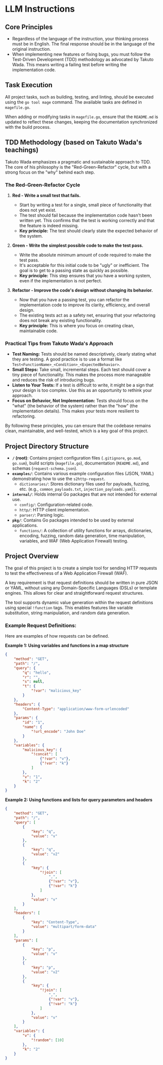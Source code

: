 # LLM Instructions

## Core Principles

- Regardless of the language of the instruction, your thinking process must be in English. The final response should be in the language of the original instruction.
- When implementing new features or fixing bugs, you must follow the Test-Driven Development (TDD) methodology as advocated by Takuto Wada. This means writing a failing test before writing the implementation code.

## Task Execution

All project tasks, such as building, testing, and linting, should be executed using the `go tool mage` command. The available tasks are defined in `magefile.go`.

When adding or modifying tasks in `magefile.go`, ensure that the `README.md` is updated to reflect these changes, keeping the documentation synchronized with the build process.

## TDD Methodology (based on Takuto Wada's teachings)

Takuto Wada emphasizes a pragmatic and sustainable approach to TDD. The core of his philosophy is the "Red-Green-Refactor" cycle, but with a strong focus on the "why" behind each step.

### The Red-Green-Refactor Cycle

1.  **Red - Write a small test that fails.**
    *   Start by writing a test for a single, small piece of functionality that does not yet exist.
    *   The test should fail because the implementation code hasn't been written yet. This confirms that the test is working correctly and that the feature is indeed missing.
    *   **Key principle:** The test should clearly state the expected behavior of the system.

2.  **Green - Write the simplest possible code to make the test pass.**
    *   Write the absolute minimum amount of code required to make the test pass.
    *   It's acceptable for this initial code to be "ugly" or inefficient. The goal is to get to a passing state as quickly as possible.
    *   **Key principle:** This step ensures that you have a working system, even if the implementation is not perfect.

3.  **Refactor - Improve the code's design without changing its behavior.**
    *   Now that you have a passing test, you can refactor the implementation code to improve its clarity, efficiency, and overall design.
    *   The existing tests act as a safety net, ensuring that your refactoring does not break any existing functionality.
    *   **Key principle:** This is where you focus on creating clean, maintainable code.

### Practical Tips from Takuto Wada's Approach

*   **Test Naming:** Tests should be named descriptively, clearly stating what they are testing. A good practice is to use a format like `Test<FunctionName>_<Condition>_<ExpectedBehavior>`.
*   **Small Steps:** Take small, incremental steps. Each test should cover a tiny piece of functionality. This makes the process more manageable and reduces the risk of introducing bugs.
*   **Listen to Your Tests:** If a test is difficult to write, it might be a sign that your design is too complex. Use this as an opportunity to rethink your approach.
*   **Focus on Behavior, Not Implementation:** Tests should focus on the "what" (the behavior of the system) rather than the "how" (the implementation details). This makes your tests more resilient to refactoring.

By following these principles, you can ensure that the codebase remains clean, maintainable, and well-tested, which is a key goal of this project.

## Project Directory Structure

- **`/` (root)**: Contains project configuration files (`.gitignore`, `go.mod`, `go.sum`), build scripts (`magefile.go`), documentation (`README.md`), and schemas (`request-schema.json`).
- **`examples/`**: Contains various example configuration files (JSON, YAML) demonstrating how to use the `s2http-request`.
    - `dictionaries/`: Stores dictionary files used for payloads, fuzzing, etc. (e.g., `common_payloads.txt`, `injection_payloads.yaml`).
- **`internal/`**: Holds internal Go packages that are not intended for external use.
    - `config/`: Configuration-related code.
    - `http/`: HTTP client implementation.
    - `parser/`: Parsing logic.
- **`pkg/`**: Contains Go packages intended to be used by external applications.
    - `functions/`: A collection of utility functions for arrays, dictionaries, encoding, fuzzing, random data generation, time manipulation, variables, and WAF (Web Application Firewall) testing.

## Project Overview

The goal of this project is to create a simple tool for sending HTTP requests to test the effectiveness of a Web Application Firewall (WAF).

A key requirement is that request definitions should be written in pure JSON or YAML, without using any Domain-Specific Languages (DSLs) or template engines. This allows for clear and straightforward request structures.

The tool supports dynamic value generation within the request definitions using special `!function` tags. This enables features like variable substitution, string manipulation, and random data generation.

### Example Request Definitions:

Here are examples of how requests can be defined.

**Example 1: Using variables and functions in a map structure**

```json
{
    "method": "GET",
    "path": "/",
    "query": {
        "q": "hello",
        "r": "",
        "s": null,
        "t": {
            "!var": "malicious_key"
        }
    },
    "headers": {
        "Content-Type": "application/www-form-urlencoded"
    },
    "params": {
        "id": "1",
        "name": {
            "!url_encode": "John Doe"
        }
    },
    "variables": {
        "malicious_key": {
            "!concat": [
                {"!var": "v"},
                {"!var": "k"}
            ]
        },
        "v": "1",
        "k": "2"
    }
}
```

**Example 2: Using functions and lists for query parameters and headers**

```json
{
    "method": "GET",
    "path": "/",
    "query": [
        {
            "key": "q",
            "value": "v"
        },
        {
            "key": "q",
            "value": "v2"
        },
        {
            "key": {
                "!join": [
                    ",",
                    {"!var": "v"},
                    {"!var": "k"}
                ]
            },
            "value": "v"
        }
    ],
    "headers": [
        {
            "key": "Content-Type",
            "value": "multipart/form-data"
        }
    ],
    "params": [
        {
            "key": "p",
            "value": "v"
        },
        {
            "key": "p",
            "value": "v2"
        },
        {
            "key": {
                "!join": [
                    ",",
                    {"!var": "v"},
                    {"!var": "k"}
                ]
            },
            "value": "v"
        }
    ],
    "variables": {
        "v": {
            "!random": [10]
        },
        "k": "2"
    }
}
```